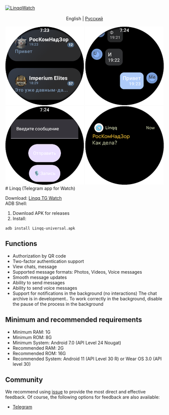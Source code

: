 <a href="https://github.com/Stiv455/LinqqWatch">
<img src="https://socialify.git.ci/Stiv455/LinqqWatch/image?font=Source+Code+Pro&issues=1&logo=https%3A%2F%2Fraw.githubusercontent.com%2FStiv455%2FLinqqWatch%2Frefs%2Fheads%2Fmain%2Fic_launcher.png&name=1&pattern=Circuit+Board&pulls=1&stargazers=1&theme=Dark" alt="LinqqWatch" />
</a>

<div align="center">
  <br/>
  <div>
      English | <a href="./README.ru-RU.md">Русский</a>
  </div>
  <br/>

<img src="https://raw.githubusercontent.com/Stiv455/LinqqWatch/refs/heads/main/Linqq%20Screens/1.png" width="250" />
<img src="https://raw.githubusercontent.com/Stiv455/LinqqWatch/refs/heads/main/Linqq%20Screens/2.png" width="250" />
<img src="https://raw.githubusercontent.com/Stiv455/LinqqWatch/refs/heads/main/Linqq%20Screens/3.png" width="250" />
<img src="https://raw.githubusercontent.com/Stiv455/LinqqWatch/refs/heads/main/Linqq%20Screens/4.png" width="250" />
</div>
# Linqq (Telegram app for Watch)

Download: [Linqq TG Watch](https://github.com/Stiv455/LinqqWatch/releases)  
ADB Shell:

1. Download APK for releases
2. Install:

```shell
adb install Linqq-universal.apk
```

## Functions

- Authorization by QR code 
- Two-factor authentication support
- View chats, message
- Supported message formats: Photos, Videos, Voice messages
- Smooth message updates  
- Ability to send messages    
- Ability to send voice messages
- Support for notifications in the background (no interactions)
The chat archive is in development..
To work correctly in the background, disable the pause of the process in the background

## Minimum and recommended requirements

- Minimum RAM: 1G
- Minimum ROM: 8G
- Minimum System: Android 7.0 (API Level 24 Nougat)
- Recommended RAM: 2G
- Recommended ROM: 16G
- Recommended System: Android 11 (API Level 30 R) or Wear OS 3.0 (API level 30)

## Community

We recommend using [issue](https://github.com/Stiv455/LinqqWatch/issues) to provide the most direct
and effective feedback. Of course, the following options for feedback are also available:

- [Telegram](https://t.me/LinqqWatch)
